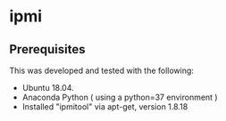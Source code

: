 # ipmi

## Prerequisites

This was developed and tested with the following:
* Ubuntu 18.04.
* Anaconda Python ( using a python=37 environment )
* Installed "ipmitool" via apt-get, version 1.8.18

